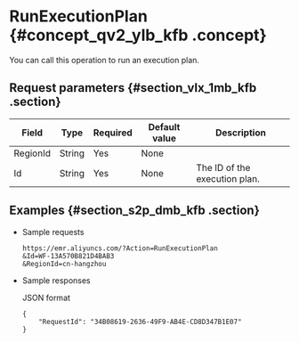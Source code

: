 # RunExecutionPlan {#concept_qv2_ylb_kfb .concept}

You can call this operation to run an execution plan.

## Request parameters {#section_vlx_1mb_kfb .section}

|Field|Type|Required|Default value|Description|
|-----|----|--------|-------------|-----------|
|RegionId|String|Yes|None| |
|Id|String|Yes|None|The ID of the execution plan.|

## Examples {#section_s2p_dmb_kfb .section}

-   Sample requests

    ```
    https://emr.aliyuncs.com/?Action=RunExecutionPlan
    &Id=WF-13A570B821D4BAB3
    &RegionId=cn-hangzhou
    ```

-   Sample responses

    JSON format

    ```
    {
        "RequestId": "34B08619-2636-49F9-AB4E-CD8D347B1E07"
    }
    ```


